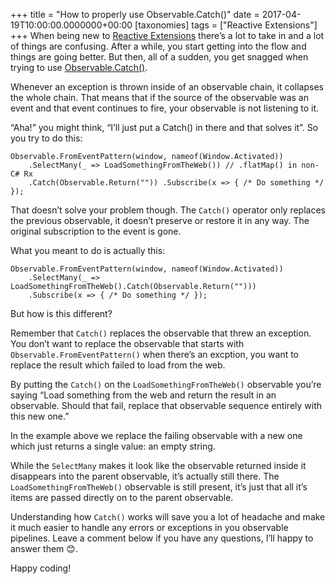 +++
title = "How to properly use Observable.Catch()"
date = 2017-04-19T10:00:00.0000000+00:00
[taxonomies]
tags = ["Reactive Extensions"]
+++
When being new to [Reactive Extensions](http://reactivex.io/) there’s a lot to take in and a lot of things are confusing. After a while, you start getting into the flow and things are going better. But then, all of a sudden, you get snagged when trying to use [Observable.Catch()](http://reactivex.io/).

Whenever an exception is thrown inside of an observable chain, it collapses the whole chain. That means that if the source of the observable was an event and that event continues to fire, your observable is not listening to it.

“Aha!” you might think, “I’ll just put a Catch() in there and that solves it”. So you try to do this:

```
Observable.FromEventPattern(window, nameof(Window.Activated))
    .SelectMany(_ => LoadSomethingFromTheWeb()) // .flatMap() in non-C# Rx
    .Catch(Observable.Return("")) .Subscribe(x => { /* Do something */ });
```

That doesn’t solve your problem though. The `Catch()` operator only replaces the previous observable, it doesn’t preserve or restore it in any way. The original subscription to the event is gone.

What you meant to do is actually this:

```
Observable.FromEventPattern(window, nameof(Window.Activated))
    .SelectMany(_ => LoadSomethingFromTheWeb().Catch(Observable.Return("")))
    .Subscribe(x => { /* Do something */ });
```

But how is this different?

Remember that `Catch()` replaces the observable that threw an exception. You don’t want to replace the observable that starts with `Observable.FromEventPattern()` when there’s an excption, you want to replace the result which failed to load from the web.

By putting the `Catch()` on the `LoadSomethingFromTheWeb()` observable you’re saying “Load something from the web and return the result in an observable. Should that fail, replace that observable sequence entirely with this new one.”

In the example above we replace the failing observable with a new one which just returns a single value: an empty string.

While the `SelectMany` makes it look like the observable returned inside it disappears into the parent observable, it’s actually still there. The `LoadSomethingFromTheWeb()` observable is still present, it’s just that all it’s items are passed directly on to the parent observable.

Understanding how `Catch()` works will save you a lot of headache and make it much easier to handle any errors or exceptions in you observable pipelines. Leave a comment below if you have any questions, I’ll happy to answer them 😊.

Happy coding!

